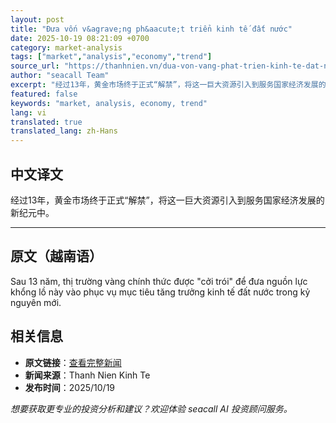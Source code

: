 ```yaml
---
layout: post
title: "Đưa vốn v&agrave;ng ph&aacute;t triển kinh tế đất nước"
date: 2025-10-19 08:21:09 +0700
category: market-analysis
tags: ["market","analysis","economy","trend"]
source_url: "https://thanhnien.vn/dua-von-vang-phat-trien-kinh-te-dat-nuoc-185251008211143632.htm"
author: "seacall Team"
excerpt: "经过13年，黄金市场终于正式“解禁”，将这一巨大资源引入到服务国家经济发展的新纪元中。..."
featured: false
keywords: "market, analysis, economy, trend"
lang: vi
translated: true
translated_lang: zh-Hans
---
```


## 中文译文

经过13年，黄金市场终于正式“解禁”，将这一巨大资源引入到服务国家经济发展的新纪元中。

---

## 原文（越南语）

Sau 13 năm, thị trường v&agrave;ng ch&iacute;nh thức được "cởi tr&oacute;i" để đưa nguồn lực khổng lồ n&agrave;y v&agrave;o phục vụ mục ti&ecirc;u tăng trưởng kinh tế đất nước trong kỷ nguy&ecirc;n mới.

## 相关信息

- **原文链接**：[查看完整新闻](https://thanhnien.vn/dua-von-vang-phat-trien-kinh-te-dat-nuoc-185251008211143632.htm)
- **新闻来源**：Thanh Nien Kinh Te
- **发布时间**：2025/10/19

*想要获取更专业的投资分析和建议？欢迎体验 seacall AI 投资顾问服务。*